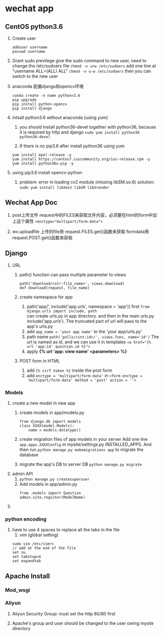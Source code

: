 # wechat app

## CentOS python3.6

1. Create user
	```
	adduser username
	passwd username
	```

2. Grant sudo previlege
	give the sudo command to new user, need to change the /etc/sudoers file
	`chmod -v u+w /etc/sudoers`
 	add one line at "username  ALL=(ALL)       ALL"
	`chmod -v u-w /etc/sudoers`
	then you can switch to the new user

3. anaconda 配置django和opencv环境
	```	
	conda create -n name python=3.6
	pip upgrade
	pip install python-opencv
	pip install django
	```

4. intsall python3.6 without anaconda (using yum)
	1. you should install python36-devel together with python36, because it is required by http and django
	`sudo yum install python36 python36-devel`

	2. If there is no pip3.6 after install python36 using yum
	```
	yum install epel-release -y
	yum install https://centos7.iuscommunity.org/ius-release.rpm -y
	yum install python36u-pip -y
	```

5. using pip3.6 install opencv-python
	1. problem: error in loading cv2 module (missing libSM.so.6)
        solution: `sudo yum install libXext libSM libXrender`


## Wechat App Doc

1. post上传文件
request中的FILES来获取文件内容，必须要在html的form中加上这个属性
`<enctype="multipart/form-data">`

2. wx.uploadfile
上传的file用 request.FILES.get()函数来获取
formdata用 request.POST.get()函数来获取


## Django

1. URL
	1. path() function can pass multiple parameter to views
		```
		path('download/<str:file_name>', views.download)
		def download(request, file_name)
		```
	2. create namespace for app
		1. path('app/', include('app.urls', namespace = 'app'))
			first `from django.urls import include, path`		
			can create urls.py in app directory. and then in the main urls.py include('app.urls').
			The truncated part of url will pass to the app's urls.py
		2. add `app_name = 'your app name'` to the 'your app/urls.py'
		3. path name
			`path('polls/<int:id>/', views.func, name='id')`
			The url is named as id, and we can use it in templates
			`<a href="{% url 'app:id' question.id %}">`
		4. apply **{% url 'app: view name' \<parameters> %}**
		
	3. POST form in HTML
		1. add `{% csrf token %}` inside the post form
		2. add `enctype = 'multipart/form-data'` in `<form enctype = 'multipart/form-data' method = 'post' action = ''>`






### Models
1. create a new model in new app
	1. create models in app/models.py
		```
		from django.db import models
		class XXXX(model.Models):
			name = models.datatype()
		```

	2. create migration files of app models in your server
		Add one line `app.apps.XXXXConfig` in mysite/settings.py INSTALLED_APPS.
		And then run `python manage.py makemigrations app` to migrate the database

	3. migrate the app's DB to server DB
		`python manage.py migrate`
2. admin API
	1. `python manage.py createsuperuser`
	2. Add models in app/admin.py
		```
		from .models import Question
		admin.site.register(ModelName)
		```
3. 



### python encoding
1. have to use 4 spaces to replace all the tabs in the file
    1. vim (global setting)
	```
	sudo vim /etc/vimrc
	// add at the end of the file
	set nu
	set tabstop=4
	set expandtab
	```


## Apache Install

### Mod_wsgi


### Aliyun
1. Aliyun Security Group: must set the http 80/80 first

2. Apache's group and user should be changed to the user owing mysite directory


